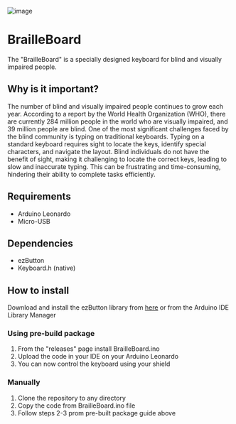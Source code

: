 ![image](https://user-images.githubusercontent.com/59985928/235306903-a0ebb278-bff6-4eee-9595-bdce308a6576.png)

# BrailleBoard
The "BrailleBoard" is a specially designed keyboard for blind and visually impaired people. 

## Why is it important?

The number of blind and visually impaired people continues to grow each year. According to a report by the World Health Organization (WHO), there are currently 284 million people in the world who are visually impaired, and 39 million people are blind.
One of the most significant challenges faced by the blind community is typing on traditional keyboards. Typing on a standard keyboard requires sight to locate the keys, identify special characters, and navigate the layout. Blind individuals do not have the benefit of sight, making it challenging to locate the correct keys, leading to slow and inaccurate typing. This can be frustrating and time-consuming, hindering their ability to complete tasks efficiently.

## Requirements
- Arduino Leonardo
- Micro-USB

## Dependencies
- ezButton
- Keyboard.h (native)

## How to install

Download and install the ezButton library from [here](https://github.com/VeritosHD/BrailleBoard/files/11359347/ezButton-1.0.4.zip) or from the Arduino IDE Library Manager

### Using pre-build package
1. From the "releases" page install BrailleBoard.ino
2. Upload the code in your IDE on your Arduino Leonardo 
3. You can now control the keyboard using your shield 

### Manually

1. Clone the repository to any directory
2. Copy the code from BrailleBoard.ino file
3. Follow steps 2-3 prom pre-built package guide above
